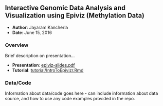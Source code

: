 Interactive Genomic Data Analysis and Visualization using Epiviz (Methylation Data)
-----------------------------------------------------------------------------------

- **Author**: Jayaram Kancherla
- **Date**: June 15, 2016

### Overview

Brief description on presentation...

- **Presentation**: [epiviz-slides.pdf](https://github.com/iscb-dc-rsg/2016-summer-workshop/raw/master/3A-Kancherla-Epiviz-Genome-Visualization/epiviz-slides.pdf)
- **Tutorial**: [tutorial/IntroToEpivizr.Rmd](https://github.com/HCBravoLab/ISCB_DC_workshop/blob/master/IntroToEpivizr.Rmd)

### Data/Code

Information about data/code goes here - can include information about data
source, and how to use any code examples provided in the repo.
